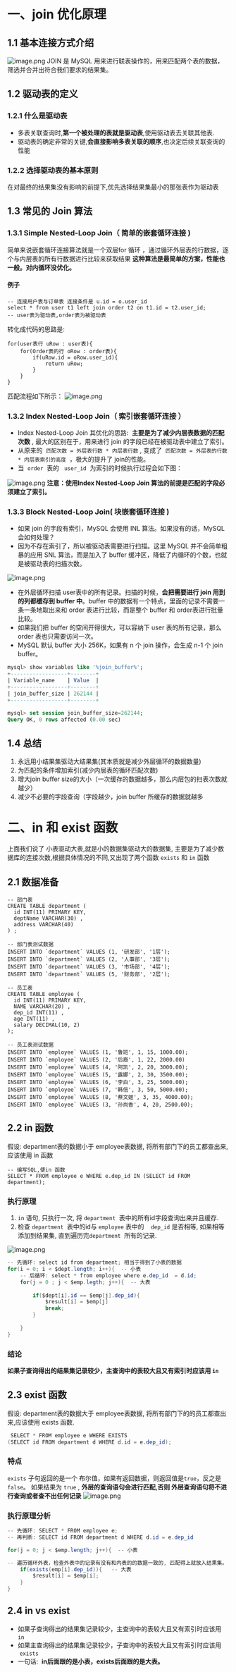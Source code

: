 # 一、join 优化原理

## 1.1 基本连接方式介绍

![image.png](./assets/1713853412967-67314a5a-3987-474e-a6b7-0989b950f8c4-20240428100258960.png)
JOIN 是 MySQL 用来进行联表操作的，用来匹配两个表的数据，筛选并合并出符合我们要求的结果集。

## 1.2  驱动表的定义

### 1.2.1 什么是驱动表

- 多表关联查询时,**第一个被处理的表就是驱动表**,使用驱动表去关联其他表.
- 驱动表的确定非常的关键,**会直接影响多表关联的顺序**,也决定后续关联查询的性能

### 1.2.2 选择驱动表的基本原则

在对最终的结果集没有影响的前提下,优先选择结果集最小的那张表作为驱动表

## 1.3 常见的 Join 算法

### 1.3.1 Simple Nested-Loop Join（ 简单的嵌套循环连接 ) 

简单来说嵌套循环连接算法就是一个双层for 循环 ，通过循环外层表的行数据，逐个与内层表的所有行数据进行比较来获取结果
**这种算法是最简单的方案，性能也一般。对内循环没优化。**

#### 例子

```plsql
-- 连接用户表与订单表 连接条件是 u.id = o.user_id
select * from user t1 left join order t2 on t1.id = t2.user_id;
-- user表为驱动表,order表为被驱动表
```

转化成代码的思路是: 

```plsql
for(user表行 uRow : user表){
    for(Order表的行 oRow : order表){
        if(uRow.id = oRow.user_id){
            return uRow;
        }
    }
}
```

匹配流程如下所示： 
![image.png](./assets/1713853810864-43eeec4d-3849-444b-8b7b-8d31f0e8279c-20240428100258501.png)

### 1.3.2 Index Nested-Loop Join（ 索引嵌套循环连接 ）

-  Index Nested-Loop Join 其优化的思路:  **主要是为了减少内层表数据的匹配次数** , 最大的区别在于，用来进行 join 的字段已经在被驱动表中建立了索引。 
-  从原来的  `匹配次数 = 外层表行数 * 内层表行数` , 变成了  `匹配次数 = 外层表的行数 * 内层表索引的高度`  ，极大的提升了 join的性能。 
-  当  `order`  表的   `user_id`  为索引的时候执行过程会如下图： 

![image.png](./assets/1713853869460-70fa5baa-6037-40ff-a996-2719d720ff61-20240428100258747.png)
**注意：使用Index Nested-Loop Join 算法的前提是匹配的字段必须建立了索引。**

### 1.3.3 Block Nested-Loop Join( 块嵌套循环连接 )

-  如果 join 的字段有索引，MySQL 会使用 INL 算法。如果没有的话，MySQL 会如何处理？ 
-  因为不存在索引了，所以被驱动表需要进行扫描。这里 MySQL 并不会简单粗暴的应用 SNL 算法，而是加入了 buffer 缓冲区，降低了内循环的个数，也就是被驱动表的扫描次数。 

![image.png](./assets/1713854192677-940febf0-3ad1-49c7-ad2e-98077401a285-20240428100258761.png)

-  在外层循环扫描 user表中的所有记录。扫描的时候，**会把需要进行 join 用到的列都缓存到 buffer 中**。buffer 中的数据有一个特点，里面的记录不需要一条一条地取出来和 order 表进行比较，而是整个 buffer 和 order表进行批量比较。 
-  如果我们把 buffer 的空间开得很大，可以容纳下 user 表的所有记录，那么 order 表也只需要访问一次。 
-  MySQL 默认 buffer 大小 256K，如果有 n 个 join 操作，会生成 n-1 个 join buffer。 

```sql
mysql> show variables like '%join_buffer%';
+------------------+--------+
| Variable_name    | Value  |
+------------------+--------+
| join_buffer_size | 262144 |
+------------------+--------+

mysql> set session join_buffer_size=262144;
Query OK, 0 rows affected (0.00 sec)
```

## 1.4 总结

1.  永远用小结果集驱动大结果集(其本质就是减少外层循环的数据数量) 
2.  为匹配的条件增加索引(减少内层表的循环匹配次数) 
3.  增大join buffer size的大小（一次缓存的数据越多，那么内层包的扫表次数就越少） 
4.  减少不必要的字段查询（字段越少，join buffer 所缓存的数据就越多 

# 二、in 和 exist 函数

上面我们说了 小表驱动大表,就是小的数据集驱动大的数据集, 主要是为了减少数据库的连接次数,根据具体情况的不同,又出现了两个函数 `exists` 和 `in`  函数

## 2.1 数据准备

```plsql
-- 部门表
CREATE TABLE department (
  id INT(11) PRIMARY KEY,
  deptName VARCHAR(30) ,
  address VARCHAR(40) 
) ;

-- 部门表测试数据
INSERT INTO `department` VALUES (1, '研发部', '1层');
INSERT INTO `department` VALUES (2, '人事部', '3层');
INSERT INTO `department` VALUES (3, '市场部', '4层');
INSERT INTO `department` VALUES (5, '财务部', '2层');

-- 员工表
CREATE TABLE employee (
  id INT(11) PRIMARY KEY,
  NAME VARCHAR(20) ,
  dep_id INT(11) ,
  age INT(11) ,
  salary DECIMAL(10, 2)
);

-- 员工表测试数据
INSERT INTO `employee` VALUES (1, '鲁班', 1, 15, 1000.00);
INSERT INTO `employee` VALUES (2, '后裔', 1, 22, 2000.00)
INSERT INTO `employee` VALUES (4, '阿凯', 2, 20, 3000.00);
INSERT INTO `employee` VALUES (5, '露娜', 2, 30, 3500.00);
INSERT INTO `employee` VALUES (6, '李白', 3, 25, 5000.00);
INSERT INTO `employee` VALUES (7, '韩信', 3, 50, 5000.00);
INSERT INTO `employee` VALUES (8, '蔡文姬', 3, 35, 4000.00);
INSERT INTO `employee` VALUES (3, '孙尚香', 4, 20, 2500.00);
```

## 2.2 in 函数

假设: department表的数据小于 employee表数据, 将所有部门下的员工都查出来,应该使用 in 函数

```plsql
-- 编写SQL,使in 函数
SELECT * FROM employee e WHERE e.dep_id IN (SELECT id FROM department);
```

### 执行原理

1.  `in` 语句, 只执行一次, 将 `department`  表中的所有id字段查询出来并且缓存. 
2.  检查 `department`  表中的id与 `employee` 表中的    `dep_id` 是否相等, 如果相等 添加到结果集, 直到遍历完`department`  所有的记录. 

![image.png](./assets/1713854916702-82245bd5-6e7b-4842-bd63-507938e499a3-20240428100258666.png)

```java
-- 先循环: select id from department; 相当于得到了小表的数据
for(i = 0; i < $dept.length; i++){  -- 小表
	-- 后循环: select * from employee where e.dep_id  = d.id;
	for(j = 0 ; j < $emp.legth; j++){  -- 大表
	
		if($dept[i].id == $emp[j].dep_id){
			$result[i] = $emp[j]
			break;
		}
		
	}
}
```

### 结论

**如果子查询得出的结果集记录较少，主查询中的表较大且又有索引时应该用 `in`**

## 2.3 exist 函数

假设: department表的数据大于 employee表数据, 将所有部门下的的员工都查出来,应该使用 exists 函数.

```java
 SELECT * FROM employee e WHERE EXISTS 
(SELECT id FROM department d WHERE d.id = e.dep_id);
```

### 特点

`exists` 子句返回的是一个 布尔值，如果有返回数据，则返回值是`true`，反之是`false`。
如果结果为 `true`  , **外层的查询语句会进行匹配,否则 外层查询语句将不进行查询或者查不出任何记录**
![image.png](./assets/1713855165482-980831a8-6187-4649-9891-410a4ff4edaf-20240428100258650.png)

### 执行原理分析

```java
-- 先循环: SELECT * FROM employee e;
-- 再判断: SELECT id FROM department d WHERE d.id = e.dep_id

for(j = 0; j < $emp.length; j++){  -- 小表

-- 遍历循环外表，检查外表中的记录有没有和内表的的数据一致的, 匹配得上就放入结果集。
	if(exists(emp[i].dep_id)){   -- 大表
		$result[i] = $emp[i];
	}
}
```

## 2.4 in vs exist

-  如果子查询得出的结果集记录较少，主查询中的表较大且又有索引时应该用 `in` 
-  如果主查询得出的结果集记录较少，子查询中的表较大且又有索引时应该用  `exists` 
-  一句话:  **in后面跟的是小表，exists后面跟的是大表。** 